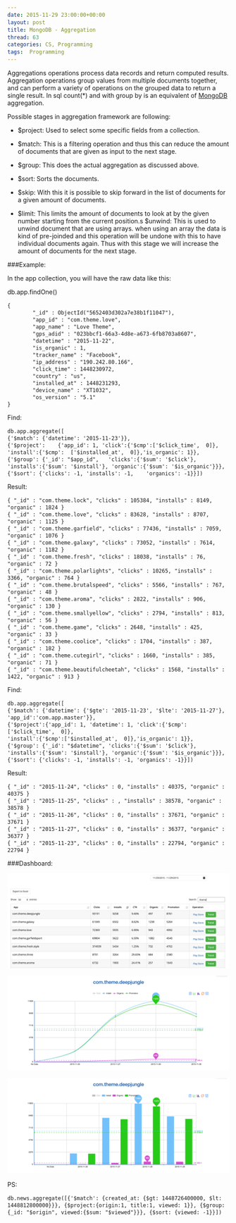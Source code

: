 ```yaml
---
date: 2015-11-29 23:00:00+00:00
layout: post
title: MongoDB - Aggregation
thread: 63
categories: CS, Programming
tags:  Programming
---
```


Aggregations operations process data records and return computed results. Aggregation operations group values from multiple documents together, and can perform a variety of operations on the grouped data to return a single result. In sql count(*) and with group by is an equivalent of [MongoDB](https://www.mongodb.org/) aggregation.

Possible stages in aggregation framework are following:

* $project: Used to select some specific fields from a collection.

* $match: This is a filtering operation and thus this can reduce the amount of documents that are given as input to the next stage.

* $group: This does the actual aggregation as discussed above.

* $sort: Sorts the documents.

* $skip: With this it is possible to skip forward in the list of documents for a given amount of documents.
* $limit: This limits the amount of documents to look at by the given number starting from the current position.s
$unwind: This is used to unwind document that are using arrays. when using an array the data is kind of pre-joinded and this operation will be undone with this to have individual documents again. Thus with this stage we will increase the amount of documents for the next stage.

###Example:

In the app collection, you will have the raw data like this:

db.app.findOne()

	{
			"_id" : ObjectId("5652403d302a7e38b1f11047"),
			"app_id" : "com.theme.love",
			"app_name" : "Love Theme",
			"gps_adid" : "023bbcf1-66a3-4d8e-a673-6fb8703a8607",
			"datetime" : "2015-11-22",
			"is_organic" : 1,
			"tracker_name" : "Facebook",
			"ip_address" : "190.242.80.166",
			"click_time" : 1448230972,
			"country" : "us",
			"installed_at" : 1448231293,
			"device_name" : "XT1032",
			"os_version" : "5.1"
	}

Find:

	db.app.aggregate([
	{'$match': {'datetime': '2015-11-23'}}, 
	{'$project':	{'app_id': 1, 'click':{'$cmp':['$click_time',  0]}, 
	'install':{'$cmp':	['$installed_at',  0]},'is_organic': 1}},
	{'$group': {'_id': "$app_id", 	'clicks':{'$sum': '$click'}, 
	'installs':{'$sum': '$install'}, 'organic':{'$sum': '$is_organic'}}}, 
	{'$sort': {'clicks': -1, 'installs': -1, 	'organics': -1}}])
	
Result:

	{ "_id" : "com.theme.lock", "clicks" : 105384, "installs" : 8149, "organic" : 1824 }
	{ "_id" : "com.theme.love", "clicks" : 83628, "installs" : 8707, "organic" : 1125 }
	{ "_id" : "com.theme.garfield", "clicks" : 77436, "installs" : 7059, "organic" : 1076 }
	{ "_id" : "com.theme.galaxy", "clicks" : 73052, "installs" : 7614, "organic" : 1182 }
	{ "_id" : "com.theme.fresh", "clicks" : 18038, "installs" : 76, "organic" : 72 }
	{ "_id" : "com.theme.polarlights", "clicks" : 10265, "installs" : 3366, "organic" : 764 }
	{ "_id" : "com.theme.brutalspeed", "clicks" : 5566, "installs" : 767, "organic" : 48 }
	{ "_id" : "com.theme.aroma", "clicks" : 2822, "installs" : 906, "organic" : 130 }
	{ "_id" : "com.theme.smallyellow", "clicks" : 2794, "installs" : 813, "organic" : 56 }
	{ "_id" : "com.theme.game", "clicks" : 2648, "installs" : 425, "organic" : 33 }
	{ "_id" : "com.theme.coolice", "clicks" : 1704, "installs" : 387, "organic" : 182 }
	{ "_id" : "com.theme.cutegirl", "clicks" : 1660, "installs" : 385, "organic" : 71 }
	{ "_id" : "com.theme.beautifulcheetah", "clicks" : 1568, "installs" : 1422, "organic" : 913 }
	
Find:

	db.app.aggregate([
	{'$match': {'datetime': {'$gte': '2015-11-23', '$lte': '2015-11-27'},
	'app_id':'com.app.master'}}, 
	{'$project':{'app_id': 1, 'datetime': 1, 'click':{'$cmp':['$click_time',  0]}, 
	'install':{'$cmp':['$installed_at',  0]},'is_organic': 1}},
	{'$group': {'_id': "$datetime", 'clicks':{'$sum': '$click'}, 
	'installs':{'$sum': '$install'}, 'organic':{'$sum': '$is_organic'}}}, 
	{'$sort': {'clicks': -1, 'installs': -1, 'organics': -1}}])

Result:

	{ "_id" : "2015-11-24", "clicks" : 0, "installs" : 40375, "organic" : 40375 }
	{ "_id" : "2015-11-25", "clicks" : , "installs" : 38578, "organic" : 38578 }
	{ "_id" : "2015-11-26", "clicks" : 0, "installs" : 37671, "organic" : 37671 }
	{ "_id" : "2015-11-27", "clicks" : 0, "installs" : 36377, "organic" : 36377 }
	{ "_id" : "2015-11-23", "clicks" : 0, "installs" : 22794, "organic" : 22794 }

###Dashboard:

![Alt text](/images/MongoDB-dashboard.png)

![Alt text](/images/MongoDB-dashboard2.png)

![Alt text](/images/MongoDB-dashboard3.png)


PS:



	db.news.aggregate([{'$match': {created_at: {$gt: 1448726400000, $lt: 1448812800000}}}, {$project:{origin:1, title:1, viewed: 1}}, {$group: {_id: "$origin", viewed:{$sum: "$viewed"}}}, {$sort: {viewed: -1}}])


